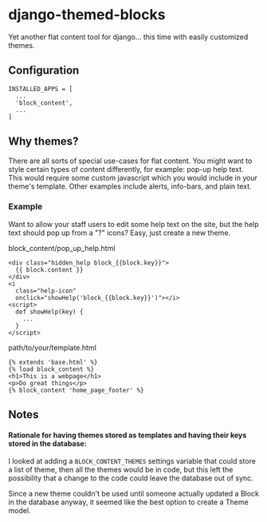 # django-themed-blocks
Yet another flat content tool for django... this time with easily customized themes.

## Configuration

    INSTALLED_APPS = [
      ...
      'block_content',
      ...
    ]

## Why themes?

There are all sorts of special use-cases for flat content. You might want to
style certain types of content differently, for example: pop-up help text. This
would require some custom javascript which you would include in your theme's
template. Other examples include alerts, info-bars, and plain text.

### Example

Want to allow your staff users to edit some help text on the site, but the help
text should pop up from a "?" icons? Easy, just create a new theme.

block_content/pop_up_help.html

    <div class="hidden_help block_{{block.key}}">
      {{ block.content }}
    </div>
    <i
      class="help-icon"
      onclick="showHelp('block_{{block.key}}')"></i>
    <script>
      def showHelp(key) {
        ...
      }
    </script>

path/to/your/template.html

    {% extends 'base.html' %}
    {% load block_content %}
    <h1>This is a webpage</h1>
    <p>Do great things</p>
    {% block_content 'home_page_footer' %}

## Notes

#### Rationale for having themes stored as templates and having their keys stored in the database:

I looked at adding a `BLOCK_CONTENT_THEMES` settings variable
that could store a list of theme, then all the themes would be in code, but
this left the possibility that a change to the code could leave the database
out of sync.

Since a new theme couldn't be used until someone actually updated a Block in
the database anyway, it seemed like the best option to create a Theme model.
